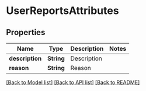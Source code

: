 # UserReportsAttributes

## Properties
Name | Type | Description | Notes
------------ | ------------- | ------------- | -------------
**description** | **String** | Description | 
**reason** | **String** | Reason | 

[[Back to Model list]](../README.md#documentation-for-models) [[Back to API list]](../README.md#documentation-for-api-endpoints) [[Back to README]](../README.md)


